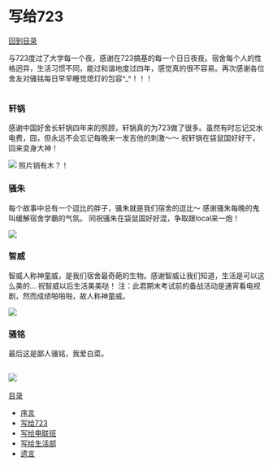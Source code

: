 # 写给723

[回到目录](../SUMMARY.md)

与723度过了大学每一个夜，感谢在723搞基的每一个日日夜夜。宿舍每个人的性格迥异，生活习惯不同，能过和谐地度过四年，感觉真的很不容易。再次感谢各位舍友对骚铭每日早早睡觉熄灯的包容^_^！！！

```我不会说你们晚上等我上床就开始洗衣服的...
```

### 轩锅
感谢中国好舍长轩锅四年来的照顾，轩锅真的为723做了很多。虽然有时忘记交水电费，囧，但永远不会忘记每晚来一发吉他的刺激～～
祝轩锅在袋鼠国好好干，回来变身大神！

![](http://a1.qpic.cn/psb?/V14XFVmm0mOgz6/NRf4CxDuHBpWKyyGw01tqA98ZKIcWdmelLFxt5aavt0!/b/dBUAAAAAAAAA&bo=QAFAAQAAAAAFACM!&rf=viewer_4)
照片销有木？！

### 骚朱
每个故事中总有一个逗比的胖子，骚朱就是我们宿舍的逗比～
感谢骚朱每晚的鬼叫缓解宿舍学霸的气氛。
同祝骚朱在袋鼠国好好混，争取跟local来一炮！

![](http://a3.qpic.cn/psb?/V14XFVmm0mOgz6/OutBVZz3ZUzeW0cZofxHj*2pFUmQ5tTWQs.akhqlULE!/b/dBQAAAAAAAAA&bo=QAFAAQAAAAABACc!&rf=viewer_4)

### 智威
智威人称神童威，是我们宿舍最奇葩的生物。感谢智威让我们知道，生活是可以这么美的... 祝智威以后生活美美哒！
注：此君期末考试前的备战活动是通宵看电视剧，然而成绩啪啪啪，故人称神童威。

![](http://a3.qpic.cn/psb?/V14XFVmm0mOgz6/tepZZ4Dixl4JvUjejndNaxn5MCHjY.tZoIf3oxx3DW8!/b/dAsAAAAAAAAA&bo=wQDBAAAAAAAFACM!&rf=viewer_4)

### 骚铭
最后这是鄙人骚铭，我爱白菜。

![](http://a1.qpic.cn/psb?/V14XFVmm0mOgz6/mg6BhBcYxCyb.B*8ZHYy0eSG9QVau6KjI61waM3lQNM!/b/dA8AAAAAAAAA&bo=QAFAAQAAAAABACc!&rf=viewer_4)
---
[目录](../SUMMARY.md)
* [序言](../README.md)
* [写给723](../for_dormitory/README.md)
* [写给电联班](../for_union/README.md)
* [写给生活部](../for_life/README.md)
* [遗言](../last/README.md)
